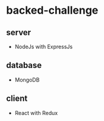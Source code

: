 # backed-challenge
## server
  - NodeJs with ExpressJs
## database
  - MongoDB
## client
  - React with Redux
